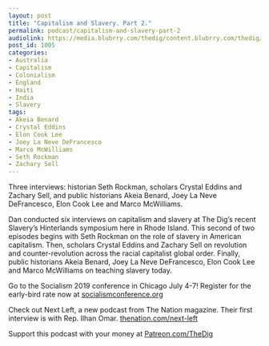 ```yaml
---
layout: post
title: "Capitalism and Slavery. Part 2."
permalink: podcast/capitalism-and-slavery-part-2
audiolink: https://media.blubrry.com/thedig/content.blubrry.com/thedig/The_Dig-EP_197-CapitalismSlavery2.mp3
post_id: 1005
categories: 
- Australia
- Capitalism
- Colonialism
- England
- Haiti
- India
- Slavery
tags: 
- Akeia Benard
- Crystal Eddins
- Elon Cook Lee
- Joey La Neve DeFrancesco
- Marco McWilliams
- Seth Rockman
- Zachary Sell
---
```


Three interviews: historian Seth Rockman, scholars Crystal Eddins and Zachary Sell, and public historians Akeia Benard, Joey La Neve DeFrancesco, Elon Cook Lee and Marco McWilliams.

Dan conducted six interviews on capitalism and slavery at The Dig’s recent Slavery’s Hinterlands symposium here in Rhode Island. This second of two episodes begins with Seth Rockman on the role of slavery in American capitalism. Then, scholars Crystal Eddins and Zachary Sell on revolution and counter-revolution across the racial capitalist global order. Finally, public historians Akeia Benard, Joey La Neve DeFrancesco, Elon Cook Lee and Marco McWilliams on teaching slavery today.

Go to the Socialism 2019 conference in Chicago July 4-7! Register for the early-bird rate now at 
[socialismconference.org](https://socialismconference.org)

Check out Next Left, a new podcast from The Nation magazine. Their first interview is with Rep. Ilhan Omar. 
[thenation.com/next-left](https://thenation.com/next-left)

Support this podcast with your money at 
[Patreon.com/TheDig](https://Patreon.com/TheDig)